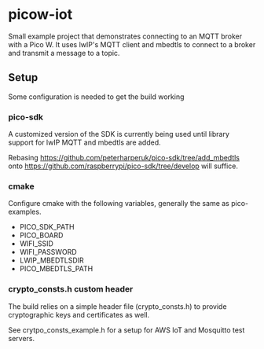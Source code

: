 # picow-iot

Small example project that demonstrates connecting to an MQTT broker with a Pico W.  It uses lwIP's MQTT client and mbedtls to connect to a broker and transmit a message to a topic.

## Setup

Some configuration is needed to get the build working

### pico-sdk

A customized version of the SDK is currently being used until library support for lwIP MQTT and mbedtls
are added.  

Rebasing https://github.com/peterharperuk/pico-sdk/tree/add_mbedtls onto https://github.com/raspberrypi/pico-sdk/tree/develop will suffice.

### cmake

Configure cmake with the following variables, generally the same as pico-examples.
- PICO_SDK_PATH
- PICO_BOARD
- WIFI_SSID
- WIFI_PASSWORD
- LWIP_MBEDTLSDIR
- PICO_MBEDTLS_PATH

### crypto_consts.h custom header

The build relies on a simple header file (crypto_consts.h) to provide cryptographic keys and certificates as well.

See crytpo_consts_example.h for a setup for AWS IoT and Mosquitto test servers.